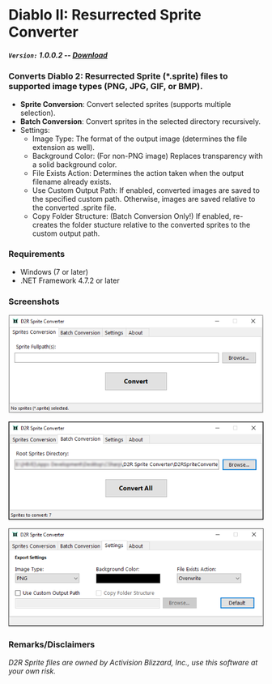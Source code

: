 # Diablo II: Resurrected Sprite Converter

##### `Version:` 1.0.0.2 -- [Download](https://github.com/AtsusaKai/D2RSpriteConverter/releases/download/v1.0.0.2/D2RSpriteConverter-v1.0.0.2.zip)


### Converts Diablo 2: Resurrected Sprite (*.sprite) files to supported image types (PNG, JPG, GIF, or BMP).

* **Sprite Conversion**: Convert selected sprites (supports multiple selection).
* **Batch Conversion**: Convert sprites in the selected directory recursively.
* Settings:
  * Image Type: The format of the output image (determines the file extension as well).
  * Background Color: (For non-PNG image) Replaces transparency with a solid background color.
  * File Exists Action: Determines the action taken when the output filename already exists.
  * Use Custom Output Path: If enabled, converted images are saved to the specified custom path. Otherwise, images are saved relative to the converted .sprite file.
  * Copy Folder Structure: (Batch Conversion Only!) If enabled, re-creates the folder stucture relative to the converted sprites to the custom output path.
  
### Requirements

* Windows (7 or later)
* .NET Framework 4.7.2 or later

### Screenshots

![alt text](./Images/d2rspriteconverter-001.png)

![alt text](./Images/d2rspriteconverter-002.png)

![alt text](./Images/d2rspriteconverter-003.png)

### Remarks/Disclaimers

*D2R Sprite files are owned by Activision Blizzard, Inc., use this software at your own risk.*
